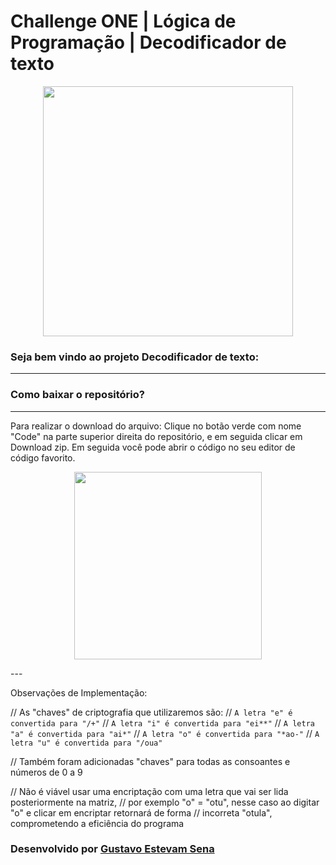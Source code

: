 # Challenge ONE | Lógica de Programação | Decodificador de texto

<p align="center" >
     <img width="400" heigth="300" src="https://github.com/Gultes-From-23/decodificador-texto/assets/131166618/1183213b-ef30-4b45-8bca-ca43decdfc95")
">
</p>

### Seja bem vindo ao projeto Decodificador de texto:
---

### Como baixar o repositório?
---
Para realizar o download do arquivo: Clique no botão verde com nome "Code" na parte superior direita do repositório, e em seguida clicar em Download zip. Em seguida você pode abrir o código no seu editor de código favorito.

<p align="center" >
     <img width="300" heigth="200" src="https://user-images.githubusercontent.com/101413385/185686126-23339f8c-ecf9-44b8-9c52-996c50750254.png">
</p>
                                                                                                                                             ---
                                                                                                                                               
Observações de  Implementação:

// As "chaves" de criptografia que utilizaremos são:
// `A letra "e" é convertida para "/+"`
// `A letra "i" é convertida para "ei**"`
// `A letra "a" é convertida para "ai*"`
// `A letra "o" é convertida para "*ao-"`
// `A letra "u" é convertida para "/oua"`

// Também foram adicionadas "chaves" para todas as consoantes e números de 0 a 9

// Não é viável usar uma encriptação com uma letra que vai ser lida posteriormente na matriz,
// por exemplo "o" = "otu", nesse caso ao digitar "o"  e clicar em encriptar retornará de forma
// incorreta "otula", comprometendo a eficiência do programa                                                                                                                                              
### Desenvolvido por [Gustavo Estevam Sena](https://github.com/Gultes)
                                                                                                                                               


